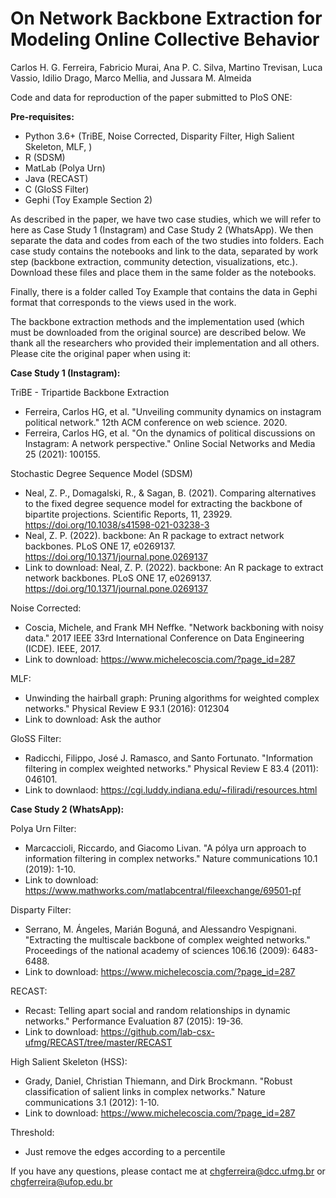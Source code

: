 # On Network Backbone Extraction for Modeling Online Collective Behavior
Carlos H. G. Ferreira, Fabricio Murai, Ana P. C. Silva, Martino Trevisan, Luca Vassio, Idilio Drago, Marco Mellia, and Jussara M. Almeida

Code and data for reproduction of the paper submitted to PloS ONE:

**Pre-requisites:** 
  - Python 3.6+ (TriBE, Noise Corrected, Disparity Filter, High Salient Skeleton, MLF, )
  - R (SDSM)
  - MatLab (Polya Urn)
  - Java (RECAST)
  - C (GloSS Filter)
  - Gephi (Toy Example Section 2)

As described in the paper, we have two case studies, which we will refer to here as Case Study 1 (Instagram) and Case Study 2 (WhatsApp). We then separate the data and codes from each of the two studies into folders. Each case study contains the notebooks and link to the data, separated by work step (backbone extraction, community detection, visualizations, etc.). Download these files and place them in the same folder as the notebooks. 

Finally, there is a folder called Toy Example that contains the data in Gephi format that corresponds to the views used in the work.

The backbone extraction methods and the implementation used (which must be downloaded from the original source) are described below. 
We thank all the researchers who provided their implementation and all others.
Please cite the original paper when using it:

**Case Study 1 (Instagram):** 

TriBE - Tripartide Backbone Extraction
  - Ferreira, Carlos HG, et al. "Unveiling community dynamics on      instagram political network." 12th ACM conference on web science. 2020.
  - Ferreira, Carlos HG, et al. "On the dynamics of political discussions on Instagram: A network perspective." Online Social Networks and Media 25 (2021): 100155.

Stochastic Degree Sequence Model (SDSM)
  - Neal, Z. P., Domagalski, R., & Sagan, B. (2021). Comparing alternatives to the fixed degree sequence model for extracting the backbone of bipartite projections.  Scientific Reports, 11, 23929. https://doi.org/10.1038/s41598-021-03238-3
  - Neal, Z. P. (2022). backbone: An R package to extract network backbones. PLoS ONE 17, e0269137. https://doi.org/10.1371/journal.pone.0269137
  - Link to download: Neal, Z. P. (2022). backbone: An R package to extract network backbones. PLoS ONE 17, e0269137. https://doi.org/10.1371/journal.pone.0269137

Noise Corrected:
  - Coscia, Michele, and Frank MH Neffke. "Network backboning with noisy data." 2017 IEEE 33rd International Conference on Data Engineering (ICDE). IEEE, 2017.
  - Link to download: https://www.michelecoscia.com/?page_id=287 

MLF:  
  - Unwinding the hairball graph: Pruning algorithms for weighted complex networks." Physical Review E 93.1 (2016): 012304
  - Link to download: Ask the author

GloSS Filter: 
  - Radicchi, Filippo, José J. Ramasco, and Santo Fortunato. "Information filtering in complex weighted networks." Physical Review E 83.4 (2011): 046101.
  - Link to downlaod: https://cgi.luddy.indiana.edu/~filiradi/resources.html

**Case Study 2 (WhatsApp):** 

Polya Urn Filter:
  - Marcaccioli, Riccardo, and Giacomo Livan. "A pólya urn approach to information filtering in complex networks." Nature communications 10.1 (2019): 1-10.
  - Link to download: https://www.mathworks.com/matlabcentral/fileexchange/69501-pf

Disparty Filter:
  - Serrano, M. Ángeles, Marián Boguná, and Alessandro Vespignani. "Extracting the multiscale backbone of complex weighted networks." Proceedings of the national academy of sciences 106.16 (2009): 6483-6488.
  - Link to download: https://www.michelecoscia.com/?page_id=287

RECAST:
  - Recast: Telling apart social and random relationships in dynamic networks." Performance Evaluation 87 (2015): 19-36.
  - Link to download: https://github.com/lab-csx-ufmg/RECAST/tree/master/RECAST

High Salient Skeleton (HSS):
  - Grady, Daniel, Christian Thiemann, and Dirk Brockmann. "Robust classification of salient links in complex networks." Nature communications 3.1 (2012): 1-10.
  - Link to download: https://www.michelecoscia.com/?page_id=287

Threshold: 
  - Just remove the edges according to a percentile

If you have any questions, please contact me at chgferreira@dcc.ufmg.br or chgferreira@ufop.edu.br
